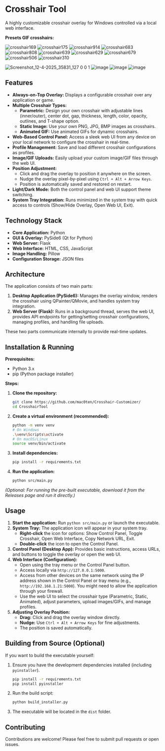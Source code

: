 # Crosshair Tool

A highly customizable crosshair overlay for Windows controlled via a local web interface.




**Presets GIF crosshairs:**

![crosshair169](https://github.com/user-attachments/assets/e94fdaa7-0c45-453e-9e53-12b7d8451304)
![crosshair175](https://github.com/user-attachments/assets/5dedcca2-a125-490b-a8d3-4d0fa112b756)
![crosshair914](https://github.com/user-attachments/assets/e90e122f-60be-4c5c-9d78-eb1349c0f37b)
![crosshair683](https://github.com/user-attachments/assets/3527ddf8-7799-4956-8dc8-217f55f5b0fe)
![crosshair808](https://github.com/user-attachments/assets/fda5f26f-7003-4701-8d4f-1c72252cb874)
![crosshair639](https://github.com/user-attachments/assets/5958f8fd-f8d5-4603-9471-786d6fb45ba0)
![crosshair629](https://github.com/user-attachments/assets/69c6839d-bb4d-45aa-ac26-701962d92ec4)
![crosshair679](https://github.com/user-attachments/assets/bd184951-7f10-423a-b42b-7af0f2815a09)
![crosshair506](https://github.com/user-attachments/assets/d7c7ee3d-98ce-46b1-ab85-e2568676ebff)
![crosshair310](https://github.com/user-attachments/assets/147e3d85-87b1-497d-a88a-5944040bdd06)



![Screenshot_12-4-2025_35831_127 0 0 1](https://github.com/user-attachments/assets/26be16a2-4c99-4708-b7f6-7e2bfc8e4420)
![image](https://github.com/user-attachments/assets/5a8ed611-fec0-48c1-9548-01cbbd36e61e)
![image](https://github.com/user-attachments/assets/6121dd6e-51e2-471f-b236-a7d697b1d04d)
![image](https://github.com/user-attachments/assets/12019bfe-7cd4-47d0-a36e-33cc66a2a2a0)








## Features

*   **Always-on-Top Overlay:** Displays a configurable crosshair over any application or game.
*   **Multiple Crosshair Types:**
    *   **Parametric:** Design your own crosshair with adjustable lines (inner/outer), center dot, gap, thickness, length, color, opacity, outlines, and T-shape option.
    *   **Static Image:** Use your own PNG, JPG, BMP images as crosshairs.
    *   **Animated GIF:** Use animated GIFs for dynamic crosshairs.
*   **Web-Based Control Panel:** Access a sleek web UI from any device on your local network to configure the crosshair in real-time.
*   **Profile Management:** Save and load different crosshair configurations as profiles.
*   **Image/GIF Uploads:** Easily upload your custom image/GIF files through the web UI.
*   **Position Adjustment:**
    *   Click and drag the overlay to position it anywhere on the screen.
    *   Nudge the overlay pixel-by-pixel using `Ctrl + Alt + Arrow Keys`.
    *   Position is automatically saved and restored on restart.
*   **Light/Dark Mode:** Both the control panel and web UI support theme switching.
*   **System Tray Integration:** Runs minimized in the system tray with quick access to controls (Show/Hide Overlay, Open Web UI, Exit).

## Technology Stack

*   **Core Application:** Python
*   **GUI & Overlay:** PySide6 (Qt for Python)
*   **Web Server:** Flask
*   **Web Interface:** HTML, CSS, JavaScript
*   **Image Handling:** Pillow
*   **Configuration Storage:** JSON files

## Architecture

The application consists of two main parts:

1.  **Desktop Application (PySide6):** Manages the overlay window, renders the crosshair using QPainter/QMovie, and handles system tray integration.
2.  **Web Server (Flask):** Runs in a background thread, serves the web UI, provides API endpoints for getting/setting crosshair configurations, managing profiles, and handling file uploads.

These two parts communicate internally to provide real-time updates.

## Installation & Running

**Prerequisites:**

*   Python 3.x
*   pip (Python package installer)

**Steps:**

1.  **Clone the repository:**
    ```bash
    git clone https://github.com/mac0ten/Crosshair-Customizer/
    cd CrosshairTool
    ```
2.  **Create a virtual environment (recommended):**
    ```bash
    python -m venv venv
    # On Windows
    .\venv\Scripts\activate
    # On macOS/Linux
    source venv/bin/activate
    ```
3.  **Install dependencies:**
    ```bash
    pip install -r requirements.txt
    ```
4.  **Run the application:**
    ```bash
    python src/main.py
    ```

*(Optional: For running the pre-built executable, download it from the Releases page and run it directly.)*

## Usage

1.  **Start the application:** Run `python src/main.py` or launch the executable.
2.  **System Tray:** The application icon will appear in your system tray.
    *   **Right-click** the icon for options: Show Control Panel, Toggle Crosshair, Open Web Interface, Copy Network URL, Exit.
    *   **Double-click** the icon to open the Control Panel.
3.  **Control Panel (Desktop App):** Provides basic instructions, access URLs, and buttons to toggle the overlay or open the web UI.
4.  **Web Interface (Configuration):**
    *   Open using the tray menu or the Control Panel button.
    *   Access locally via `http://127.0.0.1:5000`.
    *   Access from other devices on the same network using the IP address shown in the Control Panel or tray menu (e.g., `http://192.168.1.21:5000`). You might need to allow the application through your firewall.
    *   Use the web UI to select the crosshair type (Parametric, Static, Animated), adjust parameters, upload images/GIFs, and manage profiles.
5.  **Adjusting Overlay Position:**
    *   **Drag:** Click and drag the overlay window directly.
    *   **Nudge:** Use `Ctrl + Alt + Arrow Keys` for fine adjustments.
    *   The position is saved automatically.

## Building from Source (Optional)

If you want to build the executable yourself:

1.  Ensure you have the development dependencies installed (including `pyinstaller`).
    ```bash
    pip install -r requirements.txt
    pip install pyinstaller
    ```
2.  Run the build script:
    ```bash
    python build_installer.py
    ```
3.  The executable will be located in the `dist` folder.

## Contributing

Contributions are welcome! Please feel free to submit pull requests or open issues.
